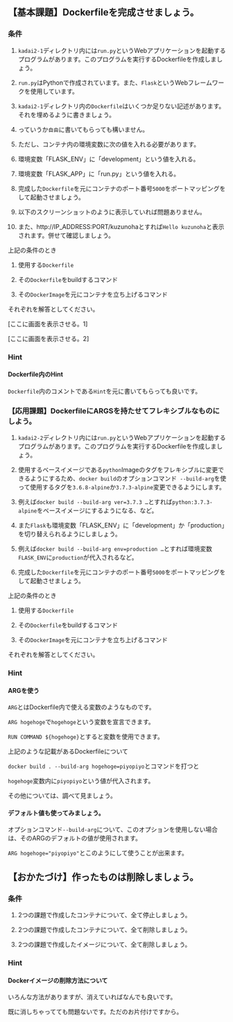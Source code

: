 ## 【基本課題】Dockerfileを完成させましょう。

### 条件

1. `kadai2-1`ディレクトリ内には`run.py`というWebアプリケーションを起動するプログラムがあります。このプログラムを実行するDockerfileを作成しましょう。

1. `run.py`はPythonで作成されています。また、`Flask`というWebフレームワークを使用しています。

1. `kadai2-1`ディレクトリ内の`Dockerfile`はいくつか足りない記述があります。それを埋めるように書きましょう。

1. っていうか`自由`に書いてもらっても構いません。

1. ただし、コンテナ内の環境変数に次の値を入れる必要があります。

1. 環境変数「FLASK_ENV」に「development」という値を入れる。

1. 環境変数「FLASK_APP」に「run.py」という値を入れる。

1. 完成した`Dockerfile`を元にコンテナのポート番号`5000`をポートマッピングをして起動させましょう。

1. 以下のスクリーンショットのように表示していれば問題ありません。

1. また、http://IP_ADDRESS:PORT/kuzunohaとすれば`Hello kuzunoha`と表示されます。併せて確認しましょう。

上記の条件のとき

1. 使用する`Dockerfile`

1. その`Dockerfile`をbuildするコマンド

1. その`DockerImage`を元にコンテナを立ち上げるコマンド

それぞれを解答としてください。

[ここに画面を表示させる。1]

[ここに画面を表示させる。2]

### Hint

#### Dockerfile内のHint

`Dockerfile`内のコメントである`Hint`を元に書いてもらっても良いです。

### 【応用課題】DockerfileにARGSを持たせてフレキシブルなものにしよう。

1. `kadai2-2`ディレクトリ内には`run.py`というWebアプリケーションを起動するプログラムがあります。このプログラムを実行するDockerfileを作成しましょう。

1. 使用するベースイメージである`python`Imageのタグをフレキシブルに変更できるようにするため、`docker build`のオプションコマンド` --build-arg`を使って使用するタグを`3.6.8-alpine`か`3.7.3-alpine`変更できるようにします。

1. 例えば`docker build --build-arg ver=3.7.3 …`とすれば`python:3.7.3-alpine`をベースイメージにするようになる、など。

1. また`Flask`も環境変数「FLASK_ENV」に「development」か「production」を切り替えられるようにしましょう。

1. 例えば`docker build --build-arg env=production …`とすれば環境変数`FLASK_ENV`に`production`が代入されるなど。

1. 完成した`Dockerfile`を元にコンテナのポート番号`5000`をポートマッピングをして起動させましょう。

上記の条件のとき

1. 使用する`Dockerfile`

1. その`Dockerfile`をbuildするコマンド

1. その`DockerImage`を元にコンテナを立ち上げるコマンド

それぞれを解答としてください。

### Hint

#### ARGを使う

`ARG`とはDockerfile内で使える変数のようなものです。

`ARG hogehoge`で`hogehoge`という変数を宣言できます。

`RUN COMMAND ${hogehoge}`とすると変数を使用できます。

上記のような記載があるDockerfileについて

`docker build . --build-arg hogehoge=piyopiyo`とコマンドを打つと

`hogehoge`変数内に`piyopiyo`という値が代入されます。

その他については、調べて見ましょう。

#### デフォルト値も使ってみましょう。

オプションコマンド`--build-arg`について、このオプションを使用しない場合は、そのARGのデフォルトの値が使用されます。

`ARG hogehoge="piyopiyo"`とこのようにして使うことが出来ます。

## 【おかたづけ】作ったものは削除しましょう。

### 条件

1. 2つの課題で作成したコンテナについて、全て停止しましょう。

1. 2つの課題で作成したコンテナについて、全て削除しましょう。

1. 2つの課題で作成したイメージについて、全て削除しましょう。

### Hint

#### Dockerイメージの削除方法について

いろんな方法がありますが、消えていればなんでも良いです。

既に消しちゃってても問題ないです。ただのお片付けですから。

